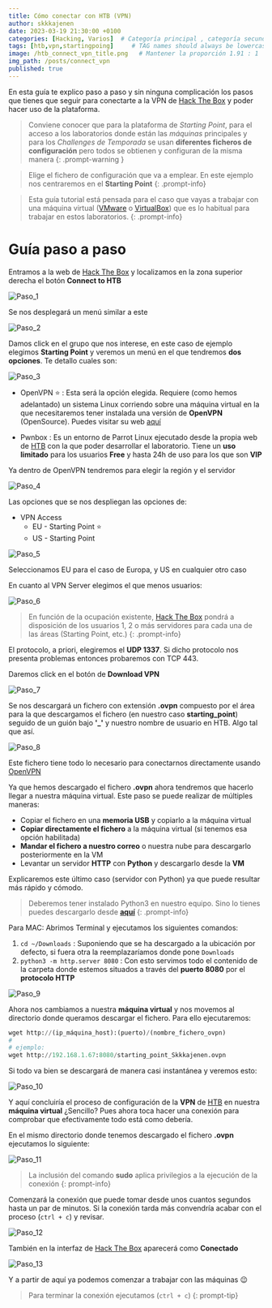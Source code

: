 ```yaml
---
title: Cómo conectar con HTB (VPN)
author: skkkajenen
date: 2023-03-19 21:30:00 +0100
categories: [Hacking, Varios]  # Categoría principal , categoría secundaria
tags: [htb,vpn,startingpoing]     # TAG names should always be lowercase
image: /htb_connect_vpn_title.png   # Mantener la proporción 1.91 : 1
img_path: /posts/connect_vpn
published: true
---
```


En esta guía te explico paso a paso y sin ninguna complicación los pasos que tienes que seguir para conectarte a la VPN de [Hack The Box][htb] y poder hacer uso de la plataforma.

> Conviene conocer que para la plataforma de *Starting Point*, para el acceso a los laboratorios donde están las *máquinas* principales y para los *Challenges de Temporada* se usan **diferentes ficheros de configuración** pero todos se obtienen y configuran de la misma manera
{: .prompt-warning }

> Elige el fichero de configuración que va a emplear. En este ejemplo nos centraremos en el **Starting Point**
{: .prompt-info}

> Esta guía tutorial está pensada para el caso que vayas a trabajar con una máquina virtual ([VMware][vmware] o [VirtualBox][virtualbox]) que es lo habitual para trabajar en estos laboratorios.
{: .prompt-info}

# Guía paso a paso

Entramos a la web de [Hack The Box][htb] y localizamos en la zona superior derecha el botón **Connect to HTB**

![Paso_1](1.png)

Se nos desplegará un menú similar a este

![Paso_2](2.png)

Damos click en el grupo que nos interese, en este caso de ejemplo elegimos **Starting Point** y veremos un menú en el que tendremos **dos opciones**. Te detallo cuales son:

![Paso_3](3.png)

* OpenVPN ⭐️
: Esta será la opción elegida. Requiere (como hemos adelantado) un sistema Linux corriendo sobre una máquina virtual en la que necesitaremos tener instalada una versión de **OpenVPN** (OpenSource). Puedes visitar su web [aquí][openvpn]

* Pwnbox
: Es un entorno de Parrot Linux ejecutado desde la propia web de [HTB][htb] con la que poder desarrollar el laboratorio. Tiene un **uso limitado** para los usuarios **Free** y hasta 24h de uso para los que son **VIP**

Ya dentro de OpenVPN tendremos para elegir la región y el servidor

![Paso_4](4.png)

Las opciones que se nos despliegan las opciones de:
* VPN Access
    * EU - Starting Point ⭐️
    * US - Starting Point

![Paso_5](5.png)

Seleccionamos EU para el caso de Europa, y US en cualquier otro caso

En cuanto al VPN Server elegimos el que menos usuarios:

![Paso_6](6.png)

> En función de la ocupación existente, [Hack The Box][htb] pondrá a disposición de los usuarios 1, 2 o más servidores para cada una de las áreas (Starting Point, etc.)
{: .prompt-info}

El protocolo, a priori, elegiremos el **UDP 1337**. Si dicho protocolo nos presenta problemas entonces probaremos con TCP 443.

Daremos click en el botón de **Download VPN**

![Paso_7](7.png)

Se nos descargará un fichero con extensión **.ovpn** compuesto por el área para la que descargamos el fichero (en nuestro caso **starting_point**) seguido de un guión bajo **'_'** y nuestro nombre de usuario en HTB. Algo tal que así.

![Paso_8](8.png)

Este fichero tiene todo lo necesario para conectarnos directamente usando [OpenVPN][openvpn]

Ya que hemos descargado el fichero **.ovpn** ahora tendremos que hacerlo llegar a nuestra máquina virtual. Este paso se puede realizar de múltiples maneras:
* Copiar el fichero en una **memoria USB** y copiarlo a la máquina virtual
* **Copiar directamente el fichero** a la máquina virtual (si tenemos esa opción habilitada)
* **Mandar el fichero a nuestro correo** o nuestra nube para descargarlo posteriormente en la VM
* Levantar un servidor **HTTP** con **Python** y descargarlo desde la **VM**

Explicaremos este último caso (servidor con Python) ya que puede resultar más rápido y cómodo.

> Deberemos tener instalado Python3 en nuestro equipo. Sino lo tienes puedes descargarlo desde [**aquí**][python]
{: .prompt-info}

Para MAC: Abrimos Terminal y ejecutamos los siguientes comandos:
1. `cd ~/Downloads`
    : Suponiendo que se ha descargado a la ubicación por defecto, si fuera otra la reemplazaríamos donde pone `Downloads`
2. `python3 -m http.server 8080`
    : Con esto servimos todo el contenido de la carpeta donde estemos situados a través del **puerto 8080** por el **protocolo HTTP**

![Paso_9](9.png)

Ahora nos cambiamos a nuestra **máquina virtual** y nos movemos al directorio donde queramos descargar el fichero. Para ello ejecutaremos:

```python
wget http://(ip_máquina_host):(puerto)/(nombre_fichero_ovpn)
#
# ejemplo:
wget http://192.168.1.67:8080/starting_point_Skkkajenen.ovpn
```

Si todo va bien se descargará de manera casi instantánea y veremos esto:

![Paso_10](10.png)

Y aquí concluiría el proceso de configuración de la **VPN** de [HTB][htb] en nuestra **máquina virtual** ¿Sencillo? Pues ahora toca hacer una conexión para comprobar que efectivamente todo está como debería.

En el mismo directorio donde tenemos descargado el fichero **.ovpn** ejecutamos lo siguiente:

![Paso_11](11.png)

> La inclusión del comando **sudo** aplica privilegios a la ejecución de la conexión
{: prompt-info}

Comenzará la conexión que puede tomar desde unos cuantos segundos hasta un par de minutos. Si la conexión tarda más convendría acabar con el proceso (`ctrl + c`) y revisar.

![Paso_12](12.png)

También en la interfaz de [Hack The Box][htb] aparecerá como **Conectado**

![Paso_13](13.png)

Y a partir de aquí ya podemos comenzar a trabajar con las máquinas 😉

> Para terminar la conexión ejecutamos (`ctrl + c`)
{: prompt-tip}


[htb]: https://www.hackthebox.com
[vmware]: https://www.vmware.com
[virtualbox]: https://www.virtualbox.org
[openvpn]: https://openvpn.net
[python]: https://www.python.org/downloads/
